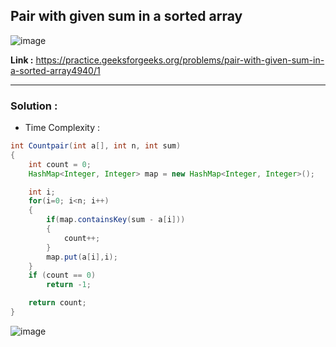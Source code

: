 ## Pair with given sum in a sorted array 

![image](https://user-images.githubusercontent.com/23376002/202845709-70b261d5-9048-4d6f-aa68-137880df8eab.png)

**Link :** https://practice.geeksforgeeks.org/problems/pair-with-given-sum-in-a-sorted-array4940/1


------------------------------------------------------------------------------------------------------------------------------------------------------


### Solution :

- Time Complexity :


```java
int Countpair(int a[], int n, int sum)
{
    int count = 0;
    HashMap<Integer, Integer> map = new HashMap<Integer, Integer>();

    int i;
    for(i=0; i<n; i++)
    {
        if(map.containsKey(sum - a[i]))
        {
            count++;
        }
        map.put(a[i],i);
    }
    if (count == 0)
        return -1;

    return count;
}

```

![image](https://user-images.githubusercontent.com/23376002/202853175-daa96d32-55b2-4a64-88cf-31b1bb0d1771.png)






